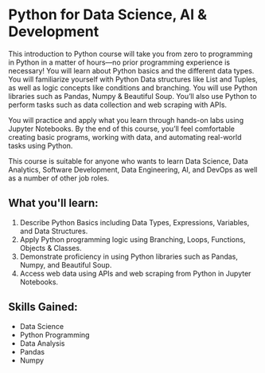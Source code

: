 # Python for Data Science, AI & Development

This introduction to Python course will take you from zero to programming in Python in a matter of hours—no prior programming experience is necessary! You will learn about Python basics and the different data types. You will familiarize yourself with Python Data structures like List and Tuples, as well as logic concepts like conditions and branching. You will use Python libraries such as Pandas, Numpy & Beautiful Soup. You’ll also use Python to perform tasks such as data collection and web scraping with APIs.  

You will practice and apply what you learn through hands-on labs using Jupyter Notebooks. By the end of this course, you’ll feel comfortable creating basic programs, working with data, and automating real-world tasks using Python.  

This course is suitable for anyone who wants to learn Data Science, Data Analytics, Software Development, Data Engineering, AI, and DevOps as well as a number of other job roles.

## What you'll learn:
1. Describe Python Basics including Data Types, Expressions, Variables, and Data Structures.
2. Apply Python programming logic using Branching, Loops, Functions, Objects & Classes.
3. Demonstrate proficiency in using Python libraries such as Pandas, Numpy, and Beautiful Soup.
4. Access web data using APIs and web scraping from Python in Jupyter Notebooks.

## Skills Gained:
- Data Science
- Python Programming
- Data Analysis
- Pandas
- Numpy
